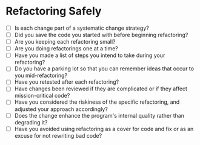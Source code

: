 # Refactoring Safely

- [ ] Is each change part of a systematic change strategy?
- [ ] Did you save the code you started with before beginning refactoring?
- [ ] Are you keeping each refactoring small?
- [ ] Are you doing refactorings one at a time?
- [ ] Have you made a list of steps you intend to take during your refactoring?
- [ ] Do you have a parking lot so that you can remember ideas that occur to you mid-refactoring?
- [ ] Have you retested after each refactoring?
- [ ] Have changes been reviewed if they are complicated or if they affect mission-critical code?
- [ ] Have you considered the riskiness of the specific refactoring, and adjusted your approach accordingly?
- [ ] Does the change enhance the program's internal quality rather than degrading it?
- [ ] Have you avoided using refactoring as a cover for code and fix or as an excuse for not rewriting bad code?
